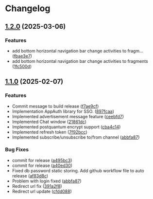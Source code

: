 # Changelog

## [1.2.0](https://github.com/sekretess/consumer-android-app/compare/v1.1.0...v1.2.0) (2025-03-06)


### Features

* add bottom horizontal navigation bar change activities to fragm… ([fbae3e7](https://github.com/sekretess/consumer-android-app/commit/fbae3e7ec181cba09a63013bca8df12e28226ab1))
* add bottom horizontal navigation bar change activities to fragments ([1fc500d](https://github.com/sekretess/consumer-android-app/commit/1fc500dc1f00e3579cba335a96c6f239896b89ea))

## [1.1.0](https://github.com/sekretess/consumer-android-app/compare/v1.0.0...v1.1.0) (2025-02-07)


### Features

* Commit message to build release ([f7ae9cf](https://github.com/sekretess/consumer-android-app/commit/f7ae9cf05bc257fb3ca56644311aaf413cbb9c03))
* Implementation AppAuth library for SSO. ([897fcaa](https://github.com/sekretess/consumer-android-app/commit/897fcaac9c73cee62ef91a3488accd106fc0e207))
* Implemented advertisement message feature ([ceebfd7](https://github.com/sekretess/consumer-android-app/commit/ceebfd7a7e2dcc3f1a66ba662b09410cb2a3a8c9))
* Implemented Chat window ([21861dc](https://github.com/sekretess/consumer-android-app/commit/21861dcc521f478dda5e756ce237d62300f4bc2d))
* Implemented postquantum encrypt support ([cba4c14](https://github.com/sekretess/consumer-android-app/commit/cba4c14e2cbce28eb7d0fcc955b55852ed1a14d1))
* Implemented refresh token ([7f92bcc](https://github.com/sekretess/consumer-android-app/commit/7f92bccfb19619270300fc48e6e8f141016c5c90))
* Implemented subscribe/unsubscribe to/from channel ([abbfa87](https://github.com/sekretess/consumer-android-app/commit/abbfa875f5b73048b03a9760f2a7df9c0cbc71a6))


### Bug Fixes

* commit for release ([a495bc3](https://github.com/sekretess/consumer-android-app/commit/a495bc37ab92252c991c40ffd2a66b74d30100a5))
* commit for release ([a40ed30](https://github.com/sekretess/consumer-android-app/commit/a40ed308db93e7e808d97928aa8307f0df06f40e))
* Fixed db password static storing. Add github workflow file to auto release ([af83d8c](https://github.com/sekretess/consumer-android-app/commit/af83d8cbc3e0974d71fb99a149e87d290e82a663))
* Problem with login fixed ([abbfa87](https://github.com/sekretess/consumer-android-app/commit/abbfa875f5b73048b03a9760f2a7df9c0cbc71a6))
* Redirect url fix ([391a2f8](https://github.com/sekretess/consumer-android-app/commit/391a2f8b3515f5de30dcf408e139c4f4f7ca9bc2))
* Redirect url update ([cfdd088](https://github.com/sekretess/consumer-android-app/commit/cfdd0883cb2e12238bbce683c9aa5f492065c389))
